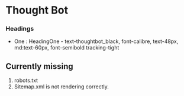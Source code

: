 # Thought Bot

### Headings
- One : HeadingOne - text-thoughtbot_black, font-calibre, text-48px, md:text-60px, font-semibold tracking-tight


## Currently missing
1. robots.txt
2. Sitemap.xml is not rendering correctly.

